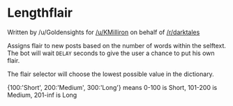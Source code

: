 Lengthflair
=============

Written by /u/Goldensights for [/u/KMilliron](http://reddit.com/u/KMilliron) on behalf of [/r/darktales](http://reddit.com/r/darktales)

Assigns flair to new posts based on the number of words within the selftext. The bot will wait `DELAY` seconds to give the user a chance to put his own flair. 

The flair selector will choose the lowest possible value in the dictionary.

{100:'Short', 200:'Medium', 300:'Long'} means 0-100 is Short, 101-200 is Medium, 201-inf is Long